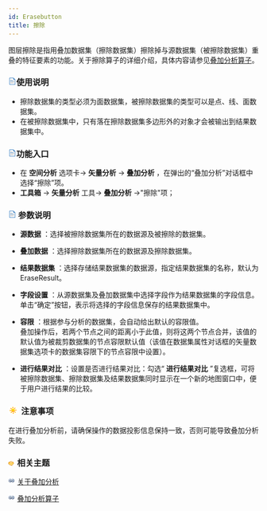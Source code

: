 ```yaml
---
id: Erasebutton
title: 擦除
---
```

图层擦除是指用叠加数据集（擦除数据集）擦除掉与源数据集（被擦除数据集）重叠的特征要素的功能。关于擦除算子的详细介绍，具体内容请参见[叠加分析算子](Overlayoperation)。

### ![](../../../img/read.gif)使用说明

  * 擦除数据集的类型必须为面数据集，被擦除数据集的类型可以是点、线、面数据集。
  * 在被擦除数据集中，只有落在擦除数据集多边形外的对象才会被输出到结果数据集中。

### ![](../../../img/read.gif)功能入口

  * 在 **空间分析** 选项卡-> **矢量分析** -> **叠加分析** ，在弹出的“叠加分析”对话框中选择“擦除”项。
  * **工具箱** -> **矢量分析** 工具-> **叠加分析** ->"擦除"项；

### ![](../../../img/read.gif) 参数说明

  * **源数据** ：选择被擦除数据集所在的数据源及被擦除的数据集。
  * **叠加数据** ：选择擦除数据集所在的数据源及擦除数据集。
  * **结果数据集** ：选择存储结果数据集的数据源，指定结果数据集的名称，默认为 EraseResult。
  * **字段设置** ：从源数据集及叠加数据集中选择字段作为结果数据集的字段信息。单击“确定”按钮，表示将选择的字段信息保存的结果数据集中。
  * **容限** ：根据参与分析的数据集，会自动给出默认的容限值。<br/>叠加操作后，若两个节点之间的距离小于此值，则将这两个节点合并，该值的默认值为被裁剪数据集的节点容限默认值（该值在数据集属性对话框的矢量数据集选项卡的数据集容限下的节点容限中设置）。

  * **进行结果对比** ：设置是否进行结果对比：勾选“ **进行结果对比** ”复选框，可将被擦除数据集、擦除数据集及结果数据集同时显示在一个新的地图窗口中，便于用户进行结果的比较。

### ![](../../../img/note.png) 注意事项

在进行叠加分析前，请确保操作的数据投影信息保持一致，否则可能导致叠加分析失败。

### ![](../../../img/seealso.png) 相关主题

![](../../../img/smalltitle.png) [关于叠加分析](AboutOverlay)

![](../../../img/smalltitle.png) [叠加分析算子](Overlayoperation)